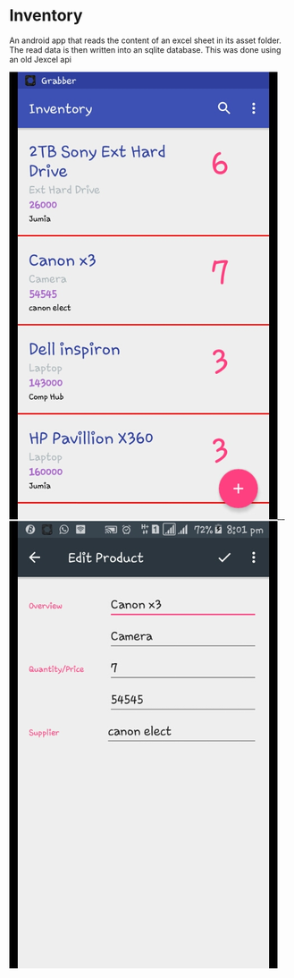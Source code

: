 # Inventory

An android app that reads the content of an excel sheet in its asset folder. The read data is then written into an sqlite database. This was done using an old Jexcel api

![alt text](screenshots/1.png "MainActivity")__  ![alt text](screenshots/2.png "EditorActivity")


